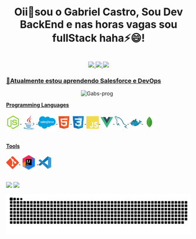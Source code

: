 <h1 align="center"> Oii👋sou o Gabriel Castro, Sou Dev BackEnd e nas horas vagas sou fullStack haha⚡😄!</h1>
<br>
<div align="center">
  <a href="https://github.com/vgabrielcastro">   
  <img src = "https://camo.githubusercontent.com/be37cdc8f930300096c506ad4574eaae977c48fbb2705cfcb92f4eeab8282c7a/68747470733a2f2f6d656469612e67697068792e636f6d2f6d656469612f56674344417a634b767352364f4d307557672f67697068792e676966" width = 100>
  <img src = "https://github-readme-stats.vercel.app/api?username=Vgabrielcastro&show_icons=true&theme=dark" width = 400>
  <img height="155" src="https://github-readme-stats.vercel.app/api/top-langs/?username=VGabrielCastro&layout=compact&langs_count=7&theme=dark" />
</div>
  <h3>🌱Atualmente estou aprendendo Salesforce e DevOps</h3> 
  <img align="right" alt="Gabs-prog" width="300" src="https://i2.wp.com/allhtaccess.info/wp-content/uploads/2018/03/programming.gif?fit=1281%2C716&ssl=1" />
  
    
<div style="display: inline_block"><br>
  
  **Programming Languages**
  
  
  <img align="center" title="NodeJs" alt="Gabs-Ts" height="38" width="38" src="https://raw.githubusercontent.com/devicons/devicon/master/icons/nodejs/nodejs-plain.svg">
  <img align="center" title="Java" alt="Gabs-Java" height="40" width="40" src="https://raw.githubusercontent.com/devicons/devicon/master/icons/java/java-original.svg">
  <img align="center" title="Salesforce" alt="Gabs-Salesforce" height="50" width="50" src="https://raw.githubusercontent.com/devicons/devicon/master/icons/salesforce/salesforce-original.svg">
  
  
  <img align="center" title="HTML" alt="Gabs-HTML" height="35" width="35" src="https://raw.githubusercontent.com/devicons/devicon/master/icons/html5/html5-original.svg">
  <img align="center" title="CSS" alt="Gabs-CSS" height="35" width="35" src="https://raw.githubusercontent.com/devicons/devicon/master/icons/css3/css3-original.svg">
  <img title="JavaScript" align="center" alt="Gabs-Ts" height="35" width="35" src="https://raw.githubusercontent.com/devicons/devicon/master/icons/javascript/javascript-plain.svg">
  <img align="center" title="VueJs" alt="Gabs-VueJs" height="35" width="35" src="https://raw.githubusercontent.com/devicons/devicon/master/icons/vuejs/vuejs-original.svg">
  <img align="center" title="MySQL" alt="Gabs-MySQL" height="35" width="35" src="https://raw.githubusercontent.com/devicons/devicon/master/icons/mysql/mysql-original.svg">
  <img align="center" title="Docker" alt="Gabs-Docker" height="35" width="35" src="https://raw.githubusercontent.com/devicons/devicon/master/icons/docker/docker-original.svg">
  <img align="center" title="MongoDB" alt="Gabs-MongoDB" height="35" width="35" src="https://raw.githubusercontent.com/devicons/devicon/master/icons/mongodb/mongodb-original.svg">
</div>

  <div style="display: inline_block"><br>
   
  **Tools**
  
  <img align="center" title="Git" alt="Gabs-Git" height="35" width="35" src="https://raw.githubusercontent.com/devicons/devicon/master/icons/git/git-original.svg">
   <img align="center" title="Intellij IDE" alt="Gabs-Intellij" height="45" width="45" src="https://raw.githubusercontent.com/nomi9995/intellij-merge-tool/HEAD/media/logo.png">
    <img align="center" title="VSCode" alt="Gabs-VSCode" height="35" width="35" src="https://raw.githubusercontent.com/devicons/devicon/master/icons/vscode/vscode-original.svg">
  </div>
  
  ##
 
<div>
  
  <a href = "mailto:vini.gabriell@outlook.com"><img src="https://img.shields.io/badge/-Microsoft_Outlook-%23333?style=for-the-badge&logo=Microsoft_Outlook&logoColor=white" target="_blank"></a>
  <a href="https://www.linkedin.com/in/vini-gabriel-castro" target="_blank"><img src="https://img.shields.io/badge/-LinkedIn-%230077B5?style=for-the-badge&logo=linkedin&logoColor=white" target="_blank"></a> 
  
  ![Snake animation](https://raw.githubusercontent.com/Platane/snk/output/github-contribution-grid-snake.svg)
  
</div>
